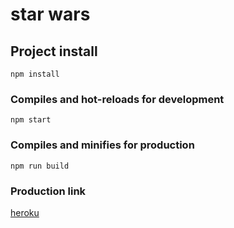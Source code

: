 # star wars

## Project install
```
npm install
```

### Compiles and hot-reloads for development
```
npm start
```

### Compiles and minifies for production
```
npm run build
```
### Production link

[heroku](https://start-wars-test.herokuapp.com/)
